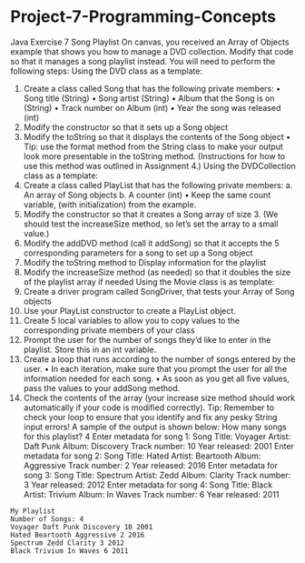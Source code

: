 # Project-7-Programming-Concepts
Java Exercise 7
Song Playlist
On canvas, you received an Array of Objects example that shows you how to manage a
DVD collection. Modify that code so that it manages a song playlist instead.
You will need to perform the following steps:
Using the DVD class as a template:
1. Create a class called Song that has the following private members:
• Song title (String)
• Song artist (String)
• Album that the Song is on (String)
• Track number on Album (int)
• Year the song was released (int)
2. Modify the constructor so that it sets up a Song object
3. Modify the toString so that it displays the contents of the Song object
• Tip: use the format method from the String class to make your output
look more presentable in the toString method. (Instructions for how to
use this method was outlined in Assignment 4.)
Using the DVDCollection class as a template:
1. Create a class called PlayList that has the following private members:
a. An array of Song objects
b. A counter (int)
• Keep the same count variable, (with initialization) from the
example.
2. Modify the constructor so that it creates a Song array of size 3. (We should test
the increaseSize method, so let’s set the array to a small value.)
3. Modify the addDVD method (call it addSong) so that it accepts the 5
corresponding parameters for a song to set up a Song object
4. Modify the toString method to Display information for the playlist
5. Modify the increaseSize method (as needed) so that it doubles the size of the
playlist array if needed
Using the Movie class is as template:
1. Create a driver program called SongDriver, that tests your Array of Song objects
2. Use your PlayList constructor to create a PlayList object.
3. Create 5 local variables to allow you to copy values to the corresponding private
members of your class
4. Prompt the user for the number of songs they’d like to enter in the playlist. Store
this in an int variable.
5. Create a loop that runs according to the number of songs entered by the user.
• In each iteration, make sure that you prompt the user for all the
information needed for each song.
• As soon as you get all five values, pass the values to your addSong
method.
6. Check the contents of the array (your increase size method should work
automatically if your code is modified correctly).
Tip: Remember to check your loop to ensure that you identify and fix any pesky String
input errors!
A sample of the output is shown below:
How many songs for this playlist? 4
Enter metadata for song 1:
Song Title: Voyager
Artist: Daft Punk
Album: Discovery
Track number: 10
Year released: 2001
Enter metadata for song 2:
Song Title: Hated
Artist: Beartooth
Album: Aggressive
Track number: 2
Year released: 2016
Enter metadata for song 3:
Song Title: Spectrum
Artist: Zedd
Album: Clarity
Track number: 3
Year released: 2012
Enter metadata for song 4:
Song Title: Black
Artist: Trivium
Album: In Waves
Track number: 6
Year released: 2011
~~~~~~~~~~~~~~~~~~~~~~~~~~~~~~~~~~~~~~~~~~~
My Playlist
Number of Songs: 4
Voyager Daft Punk Discovery 10 2001
Hated Beartooth Aggressive 2 2016
Spectrum Zedd Clarity 3 2012
Black Trivium In Waves 6 2011
